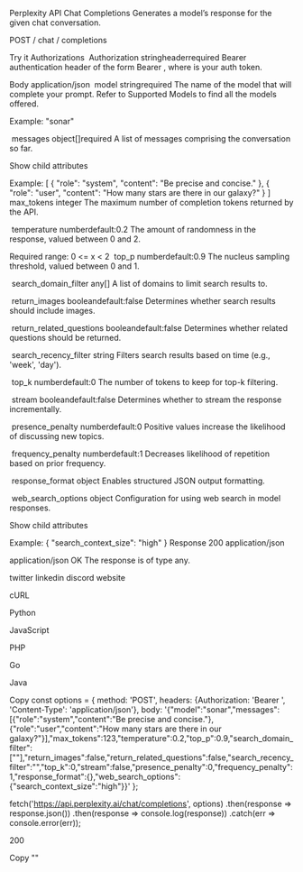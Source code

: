 Perplexity API
Chat Completions
Generates a model’s response for the given chat conversation.

POST
/
chat
/
completions

Try it
Authorizations
​
Authorization
stringheaderrequired
Bearer authentication header of the form Bearer <token>, where <token> is your auth token.

Body
application/json
​
model
stringrequired
The name of the model that will complete your prompt. Refer to Supported Models to find all the models offered.

Example:
"sonar"

​
messages
object[]required
A list of messages comprising the conversation so far.


Show child attributes

Example:
[
  {
    "role": "system",
    "content": "Be precise and concise."
  },
  {
    "role": "user",
    "content": "How many stars are there in our galaxy?"
  }
]
​
max_tokens
integer
The maximum number of completion tokens returned by the API.

​
temperature
numberdefault:0.2
The amount of randomness in the response, valued between 0 and 2.

Required range: 0 <= x < 2
​
top_p
numberdefault:0.9
The nucleus sampling threshold, valued between 0 and 1.

​
search_domain_filter
any[]
A list of domains to limit search results to.

​
return_images
booleandefault:false
Determines whether search results should include images.

​
return_related_questions
booleandefault:false
Determines whether related questions should be returned.

​
search_recency_filter
string
Filters search results based on time (e.g., 'week', 'day').

​
top_k
numberdefault:0
The number of tokens to keep for top-k filtering.

​
stream
booleandefault:false
Determines whether to stream the response incrementally.

​
presence_penalty
numberdefault:0
Positive values increase the likelihood of discussing new topics.

​
frequency_penalty
numberdefault:1
Decreases likelihood of repetition based on prior frequency.

​
response_format
object
Enables structured JSON output formatting.

​
web_search_options
object
Configuration for using web search in model responses.


Show child attributes

Example:
{ "search_context_size": "high" }
Response
200
application/json

application/json
OK
The response is of type any.

twitter
linkedin
discord
website

cURL

Python

JavaScript

PHP

Go

Java

Copy
const options = {
  method: 'POST',
  headers: {Authorization: 'Bearer <token>', 'Content-Type': 'application/json'},
  body: '{"model":"sonar","messages":[{"role":"system","content":"Be precise and concise."},{"role":"user","content":"How many stars are there in our galaxy?"}],"max_tokens":123,"temperature":0.2,"top_p":0.9,"search_domain_filter":["<any>"],"return_images":false,"return_related_questions":false,"search_recency_filter":"<string>","top_k":0,"stream":false,"presence_penalty":0,"frequency_penalty":1,"response_format":{},"web_search_options":{"search_context_size":"high"}}'
};

fetch('https://api.perplexity.ai/chat/completions', options)
  .then(response => response.json())
  .then(response => console.log(response))
  .catch(err => console.error(err));

200

Copy
"<any>"